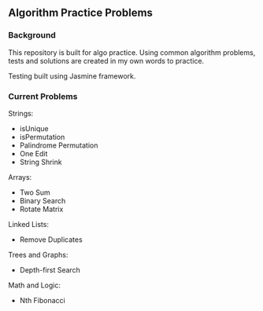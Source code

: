 ## Algorithm Practice Problems

### Background

This repository is built for algo practice. Using common algorithm problems, tests and solutions are created in my own words to practice.

Testing built using Jasmine framework.

### Current Problems

Strings:

- isUnique
- isPermutation
- Palindrome Permutation
- One Edit
- String Shrink

Arrays:

- Two Sum
- Binary Search
- Rotate Matrix

Linked Lists:

- Remove Duplicates

Trees and Graphs:

- Depth-first Search

Math and Logic:

- Nth Fibonacci
